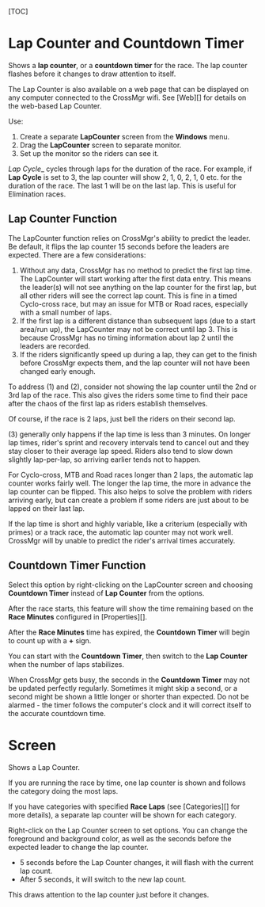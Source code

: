 [TOC]

# Lap Counter and Countdown Timer
Shows a __lap counter__, or a __countdown timer__ for the race.  The lap counter flashes before it changes to draw attention to itself.

The Lap Counter is also available on a web page that can be displayed on any computer connected to the CrossMgr wifi.  See [Web][] for details on the web-based Lap Counter.

Use:

1. Create a separate __LapCounter__ screen from the __Windows__ menu.
1. Drag the __LapCounter__ screen to separate monitor.
1. Set up the monitor so the riders can see it.

_Lap Cycle__ cycles through laps for the duration of the race.
For example, if __Lap Cycle__ is set to 3, the lap counter will show 2, 1, 0, 2, 1, 0 etc. for the duration of the race.  The last 1 will be on the last lap.
This is useful for Elimination races.

## Lap Counter Function

The LapCounter function relies on CrossMgr's ability to predict the leader.  Be default, it flips the lap counter 15 seconds before the leaders are expected.  There are a few considerations:

1. Without any data, CrossMgr has no method to predict the first lap time.  The LapCounter will start working after the first data entry.  This means the leader(s) will not see anything on the lap counter for the first lap, but all other riders will see the correct lap count.  This is fine in a timed Cyclo-cross race, but may an issue for MTB or Road races, especially with a small number of laps.
1. If the first lap is a different distance than subsequent laps (due to a start area/run up), the LapCounter may not be correct until lap 3.  This is because CrossMgr has no timing information about lap 2 until the leaders are recorded.
1. If the riders significantly speed up during a lap, they can get to the finish before CrossMgr expects them, and the lap counter will not have been changed early enough.

To address (1) and (2), consider not showing the lap counter until the 2nd or 3rd lap of the race.  This also gives the riders some time to find their pace after the chaos of the first lap as riders establish themselves.

Of course, if the race is 2 laps, just bell the riders on their second lap.

(3) generally only happens if the lap time is less than 3 minutes.  On longer lap times, rider's sprint and recovery intervals tend to cancel out and they stay closer to their average lap speed.  Riders also tend to slow down slightly lap-per-lap, so arriving earlier tends not to happen.

For Cyclo-cross, MTB and Road races longer than 2 laps, the automatic lap counter works fairly well.  The longer the lap time, the more in advance the lap counter can be flipped.  This also helps to solve the problem with riders arriving early, but can create a problem if some riders are just about to be lapped on their last lap.

If the lap time is short and highly variable, like a criterium (especially with primes) or a track race, the automatic lap counter may not work well.   CrossMgr will by unable to predict the rider's arrival times accurately.

## Countdown Timer Function

Select this option by right-clicking on the LapCounter screen and choosing __Countdown Timer__ instead of __Lap Counter__ from the options.

After the race starts, this feature will show the time remaining based on the __Race Minutes__ configured in [Properties][].

After the __Race Minutes__ time has expired, the __Countdown Timer__ will begin to count up with a __+__ sign.

You can start with the __Countdown Timer__, then switch to the __Lap Counter__ when the number of laps stabilizes.

When CrossMgr gets busy, the seconds in the __Countdown Timer__ may not be updated perfectly regularly.  Sometimes it might skip a second, or a second might be shown a little longer or shorter than expected.  Do not be alarmed - the timer follows the computer's clock and it will correct itself to the accurate countdown time.

# Screen
Shows a Lap Counter.

If you are running the race by time, one lap counter is shown and follows the category doing the most laps.

If you have categories with specified __Race Laps__ (see [Categories][] for more details), a separate lap counter will be shown for each category.

Right-click on the Lap Counter screen to set options.  You can change the foreground and background color, as well as the seconds before the expected leader to change the lap counter.

* 5 seconds before the Lap Counter changes, it will flash with the current lap count.
* After 5 seconds, it will switch to the new lap count.

This draws attention to the lap counter just before it changes.
